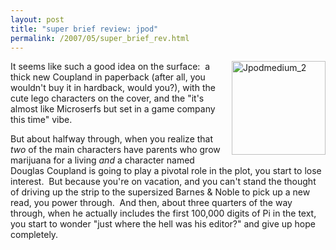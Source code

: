```yaml
---
layout: post
title: "super brief review: jpod"
permalink: /2007/05/super_brief_rev.html
---
```


<p><a href="http://www.amazon.com/exec/obidos/ASIN/1596911042/statingtheobviou"><img width="150" height="150" border="0" src="https://sippey.typepad.com/filtered/images/2007/05/31/jpodmedium_2.jpg" title="Jpodmedium_2" alt="Jpodmedium_2" style="margin: 0px 0px 5px 5px; float: right;" /></a>It seems like such a good idea on the surface:&nbsp; a thick new Coupland in paperback (after all, you wouldn't buy it in hardback, would you?), with the cute lego characters on the cover, and the &quot;it's almost like Microserfs but set in a game company this time&quot; vibe.&nbsp; </p>

<p>But about halfway through, when you realize that <em>two</em> of the main characters have parents who grow marijuana for a living <em>and</em> a character named Douglas Coupland is going to play a pivotal role in the plot, you start to lose interest.&nbsp; But because you're on vacation, and you can't stand the thought of driving up the strip to the supersized Barnes &amp; Noble to pick up a new read, you power through.&nbsp; And then, about three quarters of the way through, when he actually includes the first 100,000 digits of Pi in the text, you start to wonder &quot;just where the hell was his editor?&quot; and give up hope completely.</p>


